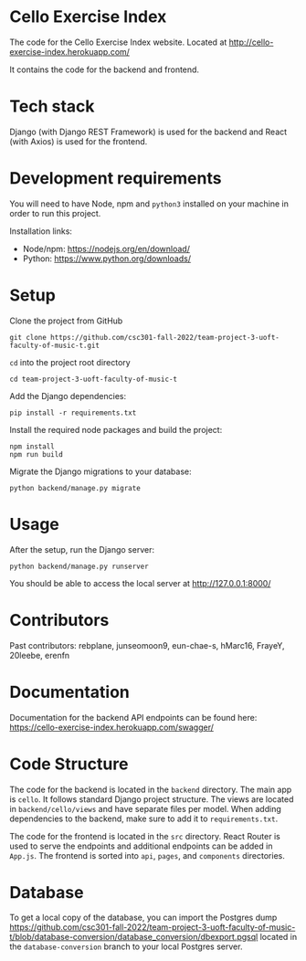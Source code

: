 # Cello Exercise Index

The code for the Cello Exercise Index website. Located at http://cello-exercise-index.herokuapp.com/ 

It contains the code for the backend and frontend.

# Tech stack
Django (with Django REST Framework) is used for the backend and React (with Axios) is used for the frontend.

# Development requirements
You will need to have Node, npm and `python3` installed on your machine in order to run this project.

Installation links:
* Node/npm: https://nodejs.org/en/download/
* Python: https://www.python.org/downloads/

# Setup
Clone the project from GitHub 
```
git clone https://github.com/csc301-fall-2022/team-project-3-uoft-faculty-of-music-t.git
 ```
`cd` into the project root directory
```
cd team-project-3-uoft-faculty-of-music-t
```

Add the Django dependencies:
```
pip install -r requirements.txt
```

Install the required node packages and build the project:
```
npm install
npm run build
```

Migrate the Django migrations to your database:
```
python backend/manage.py migrate
```

# Usage
After the setup, run the Django server:
```
python backend/manage.py runserver
```

You should be able to access the local server at http://127.0.0.1:8000/

# Contributors

Past contributors: rebplane, junseomoon9, eun-chae-s, hMarc16, FrayeY, 20leebe, erenfn

# Documentation

Documentation for the backend API endpoints can be found here: https://cello-exercise-index.herokuapp.com/swagger/

# Code Structure

The code for the backend is located in the `backend` directory. The main app is `cello`. It follows standard Django project structure. The views are located in `backend/cello/views` and have separate files per model. When adding dependencies to the backend, make sure to add it to `requirements.txt`.

The code for the frontend is located in the `src` directory. React Router is used to serve the endpoints and additional endpoints can be added in `App.js`. The frontend is sorted into `api`, `pages`, and `components` directories. 

# Database

To get a local copy of the database, you can import the Postgres dump https://github.com/csc301-fall-2022/team-project-3-uoft-faculty-of-music-t/blob/database-conversion/database_conversion/dbexport.pgsql located in the `database-conversion` branch to your local Postgres server.


